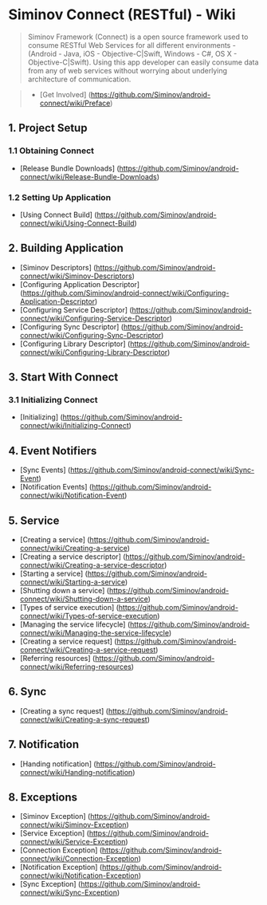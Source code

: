 # Siminov Connect (RESTful) - Wiki 

> Siminov Framework (Connect) is a open source framework used to consume RESTful Web Services for all different environments - (Android - Java, iOS - Objective-C|Swift, Windows - C#, OS X - Objective-C|Swift). Using this app developer can easily consume data from any  of web services without worrying about underlying architecture of communication.

> - [Get Involved] (https://github.com/Siminov/android-connect/wiki/Preface)

## 1. Project Setup

### 1.1 Obtaining Connect

- [Release Bundle Downloads] (https://github.com/Siminov/android-connect/wiki/Release-Bundle-Downloads)

### 1.2 Setting Up Application

- [Using Connect Build] (https://github.com/Siminov/android-connect/wiki/Using-Connect-Build)

## 2. Building Application

- [Siminov Descriptors] (https://github.com/Siminov/android-connect/wiki/Siminov-Descriptors)
- [Configuring Application Descriptor] (https://github.com/Siminov/android-connect/wiki/Configuring-Application-Descriptor)
- [Configuring Service Descriptor] (https://github.com/Siminov/android-connect/wiki/Configuring-Service-Descriptor)
- [Configuring Sync Descriptor] (https://github.com/Siminov/android-connect/wiki/Configuring-Sync-Descriptor)
- [Configuring Library Descriptor] (https://github.com/Siminov/android-connect/wiki/Configuring-Library-Descriptor)

## 3. Start With Connect

### 3.1 Initializing Connect
- [Initializing] (https://github.com/Siminov/android-connect/wiki/Initializing-Connect)


## 4. Event Notifiers

- [Sync Events] (https://github.com/Siminov/android-connect/wiki/Sync-Event)
- [Notification Events] (https://github.com/Siminov/android-connect/wiki/Notification-Event)


## 5. Service

- [Creating a service] (https://github.com/Siminov/android-connect/wiki/Creating-a-service)
- [Creating a service descriptor] (https://github.com/Siminov/android-connect/wiki/Creating-a-service-descriptor)
- [Starting a service] (https://github.com/Siminov/android-connect/wiki/Starting-a-service)
- [Shutting down a service] (https://github.com/Siminov/android-connect/wiki/Shutting-down-a-service)
- [Types of service execution] (https://github.com/Siminov/android-connect/wiki/Types-of-service-execution)
- [Managing the service lifecycle] (https://github.com/Siminov/android-connect/wiki/Managing-the-service-lifecycle)
- [Creating a service request] (https://github.com/Siminov/android-connect/wiki/Creating-a-service-request)
- [Referring resources] (https://github.com/Siminov/android-connect/wiki/Referring-resources)

## 6. Sync

- [Creating a sync request] (https://github.com/Siminov/android-connect/wiki/Creating-a-sync-request)

## 7. Notification

- [Handing notification] (https://github.com/Siminov/android-connect/wiki/Handing-notification)

## 8. Exceptions
- [Siminov Exception] (https://github.com/Siminov/android-connect/wiki/Siminov-Exception)
- [Service Exception] (https://github.com/Siminov/android-connect/wiki/Service-Exception)
- [Connection Exception] (https://github.com/Siminov/android-connect/wiki/Connection-Exception)
- [Notification Exception] (https://github.com/Siminov/android-connect/wiki/Notification-Exception)
- [Sync Exception] (https://github.com/Siminov/android-connect/wiki/Sync-Exception)

